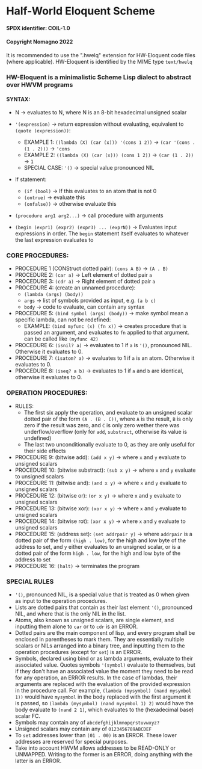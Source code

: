 # Half-World Eloquent Scheme
#### SPDX identifier: COIL-1.0
#### Copyright Nomagno 2022

It is recommended to use the ".hwelq" extension for HW-Eloquent code files (where applicable).
HW-Eloquent is identified by the MIME type `text/hwelq`

### HW-Eloquent is a minimalistic Scheme Lisp dialect to abstract over HWVM programs

#### SYNTAX:
- N -> evaluates to N, where N is an 8-bit hexadecimal unsigned scalar
- `'(expression)` -> return expression without evaluating, equivalent to `(quote (expression))`:
  * EXAMPLE 1: `((lambda (X) (car (x))) '(cons 1 2))` -> `(car '(cons . (1 . 2)))` -> `'cons`
  * EXAMPLE 2: `((lambda (X) (car (x))) (cons 1 2))` -> `(car (1 . 2))` -> `1`
  * SPECIAL CASE: `'()` -> special value pronounced NIL
- If statement:
  * `(if (bool)` -> If this evaluates to an atom that is not 0
  * `(ontrue)`  -> evaluate this
  * `(onfalse))` -> otherwise evaluate this

- `(procedure arg1 arg2...)` -> call procedure with arguments
- `(begin (expr1) (expr2) (expr3) ... (exprN))` -> Evaluates input expressions in order. The `begin` statement 
                                                   itself evaluates to whatever the last expression evaluates to

### CORE PROCEDURES:

- PROCEDURE 1 (CONStruct dotted pair): `(cons A B)` -> `(A . B)`
- PROCEDURE 2: `(car a)`    -> Left element of dotted pair `a`
- PROCEDURE 3: `(cdr a)`    -> Right element of dotted pair `a`
- PROCEDURE 4: (create an unnamed procedure): 
  * `(lambda (args) (body))`
  * `args` -> list of symbols provided as input, e.g. `(a b c)`
  * `body` -> code to evaluate, can contain any syntax
- PROCEDURE 5: `(bind symbol (args) (body))` -> make symbol mean a specific lambda, can not be redefined:
  * EXAMPLE: `(bind myfunc (x) (fn x))` -> creates procedure that is passed an argument,
  and evaluates to `fn` applied to that argument. can be called like `(myfunc 42)`
- PROCEDURE 6: `(isnil? a)` -> evaluates to 1 if `a` is `'()`, pronounced NIL. Otherwise it evaluates to 0.
- PROCEDURE 7: `(isatom? a)` -> evaluates to 1 if `a` is an atom. Otherwise it evaluates to 0.
- PROCEDURE 8: `(iseq? a b)` -> evaluates to 1 if `a` and `b` are identical, otherwise it evaluates to 0.

### OPERATION PROCEDURES:
- RULES:
  * The first six apply the operation, and evaluate to an unsigned scalar dotted pair of the form `(A . (B . C))`, where `A` is the result, `B` is only zero 
  if the result was zero,  and `C` is only zero wether there was underflow/overflow (only for `add`, `substract`, otherwise its value is undefined)
  * The last two unconditionally evaluate to 0, as they are only useful for their side effects
- PROCEDURE 9: (bitwise add): `(add x y)` -> where `x` and `y` evaluate to unsigned scalars
- PROCEDURE 10: (bitwise substract): `(sub x y)` -> where `x` and `y` evaluate to unsigned scalars
- PROCEDURE 11: (bitwise and): `(and x y)` -> where `x` and `y` evaluate to unsigned scalars
- PROCEDURE 12: (bitwise or): `(or x y)` -> where `x` and `y` evaluate to unsigned scalars
- PROCEDURE 13: (bitwise xor): `(xor x y)` -> where `x` and `y` evaluate to unsigned scalars
- PROCEDURE 14: (bitwise rot): `(xor x y)` -> where `x` and `y` evaluate to unsigned scalars
- PROCEDURE 15: (address set): `(set addrpair y)` -> where `addrpair` is a dotted pair of the form `(high . low)`, 
  for the high and low byte of the address to set, and `y` either evaluates to an unsigned scalar, or is a dotted pair of the form `high . low`,
  for the high and low byte of the address to set
- PROCEDURE 16: `(halt)` -> terminates the program

### SPECIAL RULES
- `'()`, pronounced NIL, is a special value that is treated as 0 when given as input to the operation procedures.
- Lists are dotted pairs that contain as their last element `'()`, pronounced NIL, and where that is the only NIL in the list.
- Atoms, also known as unsigned scalars, are single element, and inputting them alone to `car` or to `cdr` is an ERROR.
- Dotted pairs are the main component of lisp, and every program shall be enclosed in parentheses to mark them. 
  They are essentially multiple scalars or NILs arranged into a binary tree, and inputting them to the operation procedures (except for `set`) is an ERROR.
- Symbols, declared using bind or as lambda arguments, evaluate to their associated value. Quotes symbols `'(symbol)` evaluate to 
  themselves, but if they don't have an associated value the moment they need to be read for any operation, an ERROR results. 
  In the case of lambdas, their arguments are replaced with the evaluation of the provided expression in the procedure call.
  For example, `(lambda (mysymbol) (nand mysymbol 1))` would have `mysymbol` in the body replaced with the first argument it is passed,
  so `(lambda (mysymbol) (nand mysymbol 1) 2)` would have the body evaluate to `(nand 2 1)`, which evaluates to the (hexadecimal base) scalar FC.
- Symbols may contain any of `abcdefghijklmnopqrstuvwxyz?`
- Unsigned scalars may contain any of `0123456789ABCDEF`
- To `set` addresses lower than `(01 . 00)` is an ERROR. These lower addresses are reserved for special purposes.
- Take into account HWVM allows addresses to be READ-ONLY or UNMAPPED. Writing to the former is an ERROR, doing anything with the latter is an ERROR.
